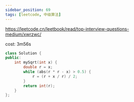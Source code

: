 ```yaml
---
sidebar_position: 69
tags: [leetcode, 中级算法]
---
```


https://leetcode.cn/leetbook/read/top-interview-questions-medium/xwrzwc/

cost: 3m56s

```cpp
class Solution {
public:
    int mySqrt(int x) {
        double r = x;
        while (abs(r * r - x) > 0.5) {
            r = (r + x / r) / 2;
        }
        return int(r);
    }
};
```

